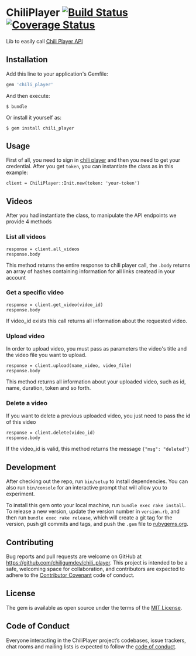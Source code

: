 # ChiliPlayer [![Build Status](https://travis-ci.org/chiligumdev/chili_player.svg?branch=master)](https://travis-ci.org/chiligumdev/chili_player) [![Coverage Status](https://coveralls.io/repos/github/chiligumdev/chili_player/badge.svg?branch=master)](https://coveralls.io/github/chiligumdev/chili_player?branch=master)

Lib to easily call [Chili Player API](https://player.chiligumvideos.com/)

## Installation

Add this line to your application's Gemfile:

```ruby
gem 'chili_player'
```

And then execute:

    $ bundle

Or install it yourself as:

    $ gem install chili_player

## Usage

First of all, you need to sign in [chili player](https://player.chiligumvideos.com/) and then you need to get your credential.
After you get `token`, you can instantiate the class as in this example:

    client = ChiliPlayer::Init.new(token: 'your-token')

## Videos

After you had instantiate the class, to manipulate the API endpoints we provide 4 methods

### List all videos

    response = client.all_videos
    response.body
    
This method returns the entire response to chili player call, the `.body` returns an array of hashes containing information for all links createad in your account 

### Get a specific video

    response = client.get_video(video_id)
    response.body

If video_id exists this call returns all information about the requested video.

### Upload video
In order to upload video, you must pass as parameters the video's title and the video file you want to upload.

    response = client.upload(name_video, video_file)
    response.body

This method returns all information about your uploaded video, such as id, name, duration, token and so forth.

### Delete a video
If you want to delete a previous uploaded video, you just need to pass the id of this video

    response = client.delete(video_id)
    response.body

If the video_id is valid, this method returns the message `{"msg": "deleted"}`

## Development

After checking out the repo, run `bin/setup` to install dependencies. You can also run `bin/console` for an interactive prompt that will allow you to experiment.

To install this gem onto your local machine, run `bundle exec rake install`. To release a new version, update the version number in `version.rb`, and then run `bundle exec rake release`, which will create a git tag for the version, push git commits and tags, and push the `.gem` file to [rubygems.org](https://rubygems.org).

## Contributing

Bug reports and pull requests are welcome on GitHub at https://github.com/chiligumdev/chili_player. This project is intended to be a safe, welcoming space for collaboration, and contributors are expected to adhere to the [Contributor Covenant](http://contributor-covenant.org) code of conduct.

## License

The gem is available as open source under the terms of the [MIT License](https://opensource.org/licenses/MIT).

## Code of Conduct

Everyone interacting in the ChiliPlayer project’s codebases, issue trackers, chat rooms and mailing lists is expected to follow the [code of conduct](https://github.com/[USERNAME]/urli_me/blob/master/CODE_OF_CONDUCT.md).
